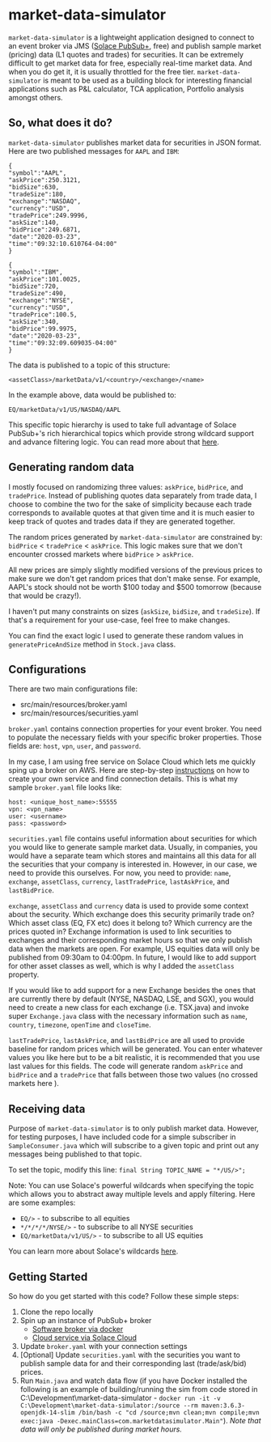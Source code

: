 
# market-data-simulator

`market-data-simulator` is a lightweight application designed to connect to an event broker via JMS ([Solace PubSub+](https://solace.com/products/event-broker/software/), free) and publish sample market (pricing) data (L1 quotes and trades) for securities. It can be extremely difficult to get market data for free, especially real-time market data. And when you do get it, it is usually throttled for the free tier. `market-data-simulator` is meant to be used as a building block for interesting financial applications such as P&L calculator, TCA application, Portfolio analysis amongst others. 

## So, what does it do?
`market-data-simulator` publishes market data for securities in JSON format. Here are two published messages for `AAPL` and `IBM`:

    {
    "symbol":"AAPL",
    "askPrice":250.3121,
    "bidSize":630,
    "tradeSize":180,
    "exchange":"NASDAQ",
    "currency":"USD",
    "tradePrice":249.9996,
    "askSize":140,
    "bidPrice":249.6871,
    "date":"2020-03-23",
    "time":"09:32:10.610764-04:00"
    }
    
    {
    "symbol":"IBM",
    "askPrice":101.0025,
    "bidSize":720,
    "tradeSize":490,
    "exchange":"NYSE",
    "currency":"USD",
    "tradePrice":100.5,
    "askSize":340,
    "bidPrice":99.9975,
    "date":"2020-03-23",
    "time":"09:32:09.609035-04:00"
    }


The data is published to a topic of this structure:

    <assetClass>/marketData/v1/<country>/<exchange>/<name>
In the example above, data would be published to:

    EQ/marketData/v1/US/NASDAQ/AAPL

This specific topic hierarchy is used to take full advantage of Solace PubSub+'s rich hierarchical topics which provide strong wildcard support and advance filtering logic. You can read more about that [here](https://docs.solace.com/Best-Practices/Topic-Architecture-Best-Practices.htm#mc-main-content). 

## Generating random data

I mostly focused on randomizing three values: `askPrice`, `bidPrice`, and `tradePrice`. Instead of publishing quotes data separately from trade data, I choose to combine the two for the sake of simplicity because each trade corresponds to available quotes at that given time and it is much easier to keep track of quotes and trades data if they are generated together. 

The random prices generated by `market-data-simulator` are constrained by: `bidPrice` < `tradePrice` < `askPrice`. This logic makes sure that we don't encounter crossed markets where `bidPrice` > `askPrice`. 

All new prices are simply slightly modified versions of the previous prices to make sure we don't get random prices that don't make sense. For example, AAPL's stock should not be worth $100 today and $500 tomorrow (because that would be crazy!). 

I haven't put many constraints on sizes (`askSize`, `bidSize`, and `tradeSize`). If that's a requirement for your use-case, feel free to make changes.

You can find the exact logic I used to generate these random values in `generatePriceAndSize` method in `Stock.java` class.

## Configurations
There are two main configurations file:

 - src/main/resources/broker.yaml
 - src/main/resources/securities.yaml

`broker.yaml` contains connection properties for your event broker. You need to populate the necessary fields with your specific broker properties. Those fields are: `host`, `vpn`, `user`, and `password`. 

In my case, I am using free service on Solace Cloud which lets me quickly sping up a broker on AWS. Here are step-by-step [instructions](https://solace.com/cloud-learning/group_getting_started/ggs_signup.html) on how to create your own service and find connection details. This is what my sample `broker.yaml` file looks like:

    host: <unique_host_name>:55555  
    vpn: <vpn_name>  
    user: <username> 
    pass: <password>

`securities.yaml` file contains useful information about securities for which you would like to generate sample market data. Usually, in companies, you would have a separate team which stores and maintains all this data for all the securities that your company is interested in. However, in our case, we need to provide this ourselves. For now, you need to provide: `name`, `exchange`, `assetClass`, `currency`, `lastTradePrice`, `lastAskPrice`, and `lastBidPrice`. 

`exchange`, `assetClass` and `currency` data is used to provide some context about the security. Which exchange does this security primarily trade on? Which asset class (EQ, FX etc) does it belong to? Which currency are the prices quoted in? Exchange information is used to link securities to exchanges and their corresponding market hours so that we only publish data when the markets are open. For example, US equities data will only be published from 09:30am to 04:00pm. In future, I would like to add support for other asset classes as well, which is why I added the `assetClass` property.

If you would like to add support for a new Exchange besides the ones that are currently there by default (NYSE, NASDAQ, LSE, and SGX), you would need to create a new class for each exchange (i.e. TSX.java) and invoke super `Exchange.java` class with the necessary information such as `name`, `country`, `timezone`, `openTime` and `closeTime`.  

`lastTradePrice`, `lastAskPrice`, and `lastBidPrice` are all used to provide baseline for random prices which will be generated. You can enter whatever values you like here but to be a bit realistic, it is recommended that you use last values for this fields. The code will generate random `askPrice` and `bidPrice` and a `tradePrice` that falls between those two values (no crossed markets here ). 

## Receiving data
Purpose of `market-data-simulator` is to only publish market data. However, for testing purposes, I have included code for a simple subscriber in `SampleConsumer.java` which will subscribe to a given topic and print out any messages being published to that topic. 

To set the topic, modify this line:
`final String TOPIC_NAME = "*/US/>";`

Note: You can use Solace's powerful wildcards when specifying the topic which allows you to abstract away multiple levels and apply filtering. Here are some examples:

 - `EQ/>` - to subscribe to all equities
 - `*/*/*/*/NYSE/>` -  to subscribe to all NYSE securities
 - `EQ/marketData/v1/US/>` - to subscribe to all US equities

You can learn more about Solace's wildcards [here](https://docs.solace.com/PubSub-Basics/Wildcard-Charaters-Topic-Subs.htm).

## Getting Started
So how do you get started with this code? Follow these simple steps:

 1. Clone the repo locally
 2. Spin up an instance of PubSub+ broker
	 - [Software broker via docker](https://docs.solace.com/Solace-SW-Broker-Set-Up/Docker-Containers/Set-Up-Docker-Container-Image.htm)
	 - [Cloud service via Solace Cloud](https://solace.com/cloud-learning/group_getting_started/ggs_signup.html) 
 3. Update `broker.yaml` with your connection settings
 4. [Optional] Update `securities.yaml` with the securities you want to publish sample data for and their corresponding last (trade/ask/bid) prices.
 5. Run `Main.java` and watch data flow (if you have Docker installed the following is an example of building/running the sim from code stored in C:\Development\market-data-simulator -  `docker run -it -v C:\Development\market-data-simulator:/source --rm maven:3.6.3-openjdk-14-slim /bin/bash -c "cd /source;mvn clean;mvn compile;mvn exec:java -Dexec.mainClass=com.marketdatasimulator.Main"`). *Note that data will only be published during market hours.* 
